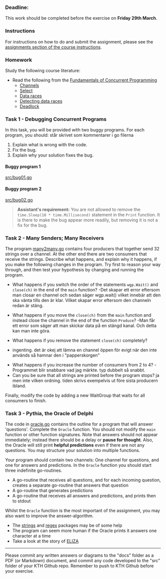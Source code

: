 ### Deadline:
This work should be completed before the exercise on **Friday 29th March**.

### Instructions
For instructions on how to do and submit the assignment, please see
the
[assignments section of the course instructions](https://gits-15.sys.kth.se/inda-18/course-instructions#assignments).

### Homework
Study the following course literature:

- Read the following from the [Fundamentals of Concurrent Programming](http://yourbasic.org/golang/concurrent-programming/)
  - [Channels](http://yourbasic.org/golang/channels-explained/)
  - [Select](http://yourbasic.org/golang/select-explained/)
  - [Data races](http://yourbasic.org/golang/data-races-explained/)
  - [Detecting data races](http://yourbasic.org/golang/detect-data-races/)
  - [Deadlock](http://yourbasic.org/golang/detect-deadlock/)

### Task 1 - Debugging Concurrent Programs
In this task, you will be provided with two buggy programs. For each program,
you should:
står skrivet som kommentarer i go filerna
1. Explain what is wrong with the code.
2. Fix the bug.
3. Explain why your solution fixes the bug.

#### Buggy program 1
[src/bug01.go](src/bug01.go)

#### Buggy program 2
[src/bug02.go](src/bug02.go)

> **Assistant's requirement:** You are not allowed to remove the
> `time.Sleep(10 * time.Millisecond)` statement in the `Print`
> function. It is there to make the bug appear more readily,
> but removing it is not a fix for the bug.

### Task 2 - Many Senders; Many Receivers
The program [many2many.go](src/many2many.go) contains four
producers that together send 32 strings over a channel. At the
other end there are two consumers that receive the strings.
Describe what happens, and explain why it happens, if you make the
following changes in the program. Try first to reason your way
through, and then test your hypothesis by changing and running the
program.

* What happens if you switch the order of the statements
  `wgp.Wait()` and `close(ch)` in the end of the `main` function?
  -Det skapar ett error eftersom man closar en channel och sedan säger wgp.wait() vilket innebär att den ska vänta tills
  den är klar. Vilket skapar error eftersom den channeln redan är stäng.

* What happens if you move the `close(ch)` from the `main` function
  and instead close the channel in the end of the function
  `Produce`?
  -Man får ett error som säger att man skickar data på en stängd kanal. Och detta kan man inte göra.
* What happens if you remove the statement `close(ch)` completely?
- ingenting. det är okej att lämna en channel öppen för evigt när den inte används så hamnar den i "papperskorgen"
* What happens if you increase the number of consumers from 2 to 4?
-Programmet blir snabbare vad jag märkte. typ dubbelt så snabbt.
* Can you be sure that all strings are printed before the program
  stops?
  ja men inte vilken ordning. tiden skrivs exempelvis ut före sista producern ibland.

Finally, modify the code by adding a new WaitGroup that waits for
all consumers to finish.

### Task 3 - Pythia, the Oracle of Delphi

The code in [oracle.go](src/oracle.go) contains the outline for a
program that will answer 'questions'.  Complete the `Oracle`
function.  You should not modify the `main` function or other
function signatures. Note that answers should not appear
immediately; instead there should be a delay or **pause for
thought**.  Also, the Oracle will still print **helpful
predictions** even if there are not any questions.  You may
structure your solution into multiple functions.

Your program should contain two channels: One channel for questions,
and one for answers and predictions.  In the `Oracle` function you
should start three indefinite go-routines.

* A go-routine that receives all questions, and for each incoming
  question, creates a separate go-routine that answers that question
* A go-routine that generates predictions
* A go-routine that receives all answers and predictions, and prints
  then to stdout

Whilst the `Oracle` function is the most important of the
assignment, you may also want to improve the answer-algorithm.

* The [strings](https://golang.org/pkg/strings/) and
  [regex](https://golang.org/pkg/regexp/) packages may be of some
  help
* The program can seem more human if the Oracle prints it answers
  one character at a time
* Take a look at the story of
  [ELIZA](https://en.wikipedia.org/wiki/ELIZA)

---

Please commit any written answers or diagrams to the "docs" folder
as a PDF (or Markdown) document, and commit any code developed to
the "src" folder of your KTH Github repo. Remember to push to KTH
Github before your exercise.
